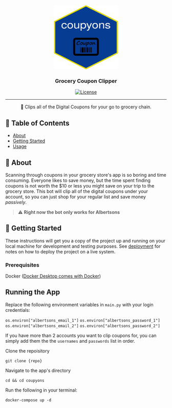 <p align="center">
  <a href="" rel="noopener">
 <img width=200px height=200px src="./logo.png" alt="Project logo"></a>
</p>

<h3 align="center">Grocery Coupon Clipper</h3>

<div align="center">

[![License](https://img.shields.io/badge/license-MIT-blue.svg)](/LICENSE)

</div>

---

<p align="center"> 🤖 Clips all of the Digital Coupons for your go to grocery chain.
    <br> 
</p>

## 📝 Table of Contents

- [About](#about)
- [Getting Started](#getting_started)
- [Usage](#usage)

## 🧐 About <a name = "about"></a>

Scanning through coupons in your grocery store's app is so boring and time consuming. Everyone likes to save money, but the time spent finding coupons is not worth the $10 or less you might save on your trip to the grocery store. This bot will clip all of the digital coupons under your account, so you can just shop for your regular list and save money *passively*. 

> :warning: **Right now the bot only works for Albertsons**

## 🏁 Getting Started <a name = "getting_started"></a>

These instructions will get you a copy of the project up and running on your local machine for development and testing purposes. See [deployment](#deployment) for notes on how to deploy the project on a live system.

### Prerequisites

Docker ([Docker Desktop comes with Docker](https://www.docker.com/products/docker-desktop/))

## Running the App <a name = "usage"></a>

Replace the following environment variables in `main.py` with your login credentials:

`os.environ["albertsons_email_1"]`
`os.environ["albertsons_password_1"]`
`os.environ["albertsons_email_2"]`
`os.environ["albertsons_password_2"]`

If you have more than 2 accounts you want to clip coupons for, you can simply add them the the `usernames` and `passwords` list in order.

Clone the repoisitory
```
git clone {repo}
```

Navigate to the app's directory
```
cd && cd coupyons
```

Run the following in your terminal:
```
docker-compose up -d
```